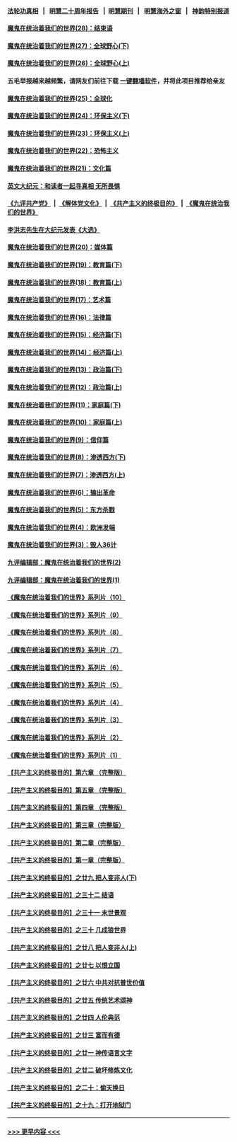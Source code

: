 #### [法轮功真相](https://github.com/gfw-breaker/truth/blob/master/README.md?t=0) &nbsp;&nbsp;|&nbsp;&nbsp; [明慧二十周年报告](https://github.com/gfw-breaker/mh-reports/blob/master/README.md?t=0) &nbsp;&nbsp;|&nbsp;&nbsp;[明慧期刊](https://github.com/gfw-breaker/mh-qikan) &nbsp;&nbsp;|&nbsp;&nbsp; [明慧海外之窗](https://github.com/gfw-breaker/mh-news/blob/master/README.md?t=0) &nbsp;&nbsp;|&nbsp;&nbsp; [神韵特别报道](https://github.com/gfw-breaker/mh-news/blob/master/shenyun.md?t=0)
#### [魔鬼在统治着我们的世界(28)：结束语](../pages/nsc422/n10936246.md?t=07172251) 
#### [魔鬼在统治着我们的世界(27)：全球野心(下)](../pages/nsc422/n10928319.md?t=07172251) 
#### [魔鬼在统治着我们的世界(26)：全球野心(上)](../pages/nsc422/n10900318.md?t=07172251) 
#### 五毛举报越来越频繁，请网友们前往下载 [一键翻墙软件](https://github.com/gfw-breaker/ssr-accounts)，并将此项目推荐给亲友
#### [魔鬼在统治着我们的世界(25)：全球化](../pages/nsc422/n10788205.md?t=07172251) 
#### [魔鬼在统治着我们的世界(24)：环保主义(下)](../pages/nsc422/n10695307.md?t=07172251) 
#### [魔鬼在统治着我们的世界(23)：环保主义(上)](../pages/nsc422/n10688613.md?t=07172251) 
#### [魔鬼在统治着我们的世界(22)：恐怖主义](../pages/nsc422/n10614727.md?t=07172251) 
#### [魔鬼在统治着我们的世界(21)：文化篇](../pages/nsc422/n10597706.md?t=07172251) 
#### [英文大纪元：和读者一起寻真相 无所畏惧](../pages/nsc422/n12542027.md?t=07172251) 
#### [《九评共产党》](https://github.com/begood0513/9ping.md/blob/master/README.md) &nbsp;|&nbsp; [《解体党文化》](../../../../jtdwh.md/blob/master/README.md)  &nbsp;|&nbsp; [《共产主义的终极目的》](../../../../gczydzjmd.md/blob/master/README.md) &nbsp;|&nbsp; [《魔鬼在统治我们的世界》](../../../../mgztzwmdsj.md/blob/master/README.md) 
#### [李洪志先生在大纪元发表《大选》](../pages/nsc422/n12534746.md?t=07172251) 
#### [魔鬼在统治着我们的世界(20)：媒体篇](../pages/nsc422/n10586579.md?t=07172251) 
#### [魔鬼在统治着我们的世界(19)：教育篇(下)](../pages/nsc422/n10564808.md?t=07172251) 
#### [魔鬼在统治着我们的世界(18)：教育篇(上)](../pages/nsc422/n10526970.md?t=07172251) 
#### [魔鬼在统治着我们的世界(17)：艺术篇](../pages/nsc422/n10499093.md?t=07172251) 
#### [魔鬼在统治着我们的世界(16)：法律篇](../pages/nsc422/n10485969.md?t=07172251) 
#### [魔鬼在统治着我们的世界(15)：经济篇(下)](../pages/nsc422/n10469975.md?t=07172251) 
#### [魔鬼在统治着我们的世界(14)：经济篇(上)](../pages/nsc422/n10457370.md?t=07172251) 
#### [魔鬼在统治着我们的世界(13)：政治篇(下)](../pages/nsc422/n10448270.md?t=07172251) 
#### [魔鬼在统治着我们的世界(12)：政治篇(上)](../pages/nsc422/n10444576.md?t=07172251) 
#### [魔鬼在统治着我们的世界(11)：家庭篇(下)](../pages/nsc422/n10440961.md?t=07172251) 
#### [魔鬼在统治着我们的世界(10)：家庭篇(上)](../pages/nsc422/n10435448.md?t=07172251) 
#### [魔鬼在统治着我们的世界(9)：信仰篇](../pages/nsc422/n10432159.md?t=07172251) 
#### [魔鬼在统治着我们的世界(8)：渗透西方(下)](../pages/nsc422/n10429603.md?t=07172251) 
#### [魔鬼在统治着我们的世界(7)：渗透西方(上)](../pages/nsc422/n10426013.md?t=07172251) 
#### [魔鬼在统治着我们的世界(6)：输出革命](../pages/nsc422/n10421536.md?t=07172251) 
#### [魔鬼在统治着我们的世界(5)：东方杀戮](../pages/nsc422/n10417707.md?t=07172251) 
#### [魔鬼在统治着我们的世界(4)：欧洲发端](../pages/nsc422/n10414890.md?t=07172251) 
#### [魔鬼在统治着我们的世界(3)：毁人36计](../pages/nsc422/n10411583.md?t=07172251) 
#### [九评编辑部：魔鬼在统治着我们的世界(2)](../pages/nsc422/n10410036.md?t=07172251) 
#### [九评编辑部：魔鬼在统治着我们的世界(1)](../pages/nsc422/n10406825.md?t=07172251) 
#### [《魔鬼在统治着我们的世界》系列片（10）](../pages/nsc422/n12292670.md?t=07172251) 
#### [《魔鬼在统治着我们的世界》系列片（9）](../pages/nsc422/n12290859.md?t=07172251) 
#### [《魔鬼在统治着我们的世界》系列片（8）](../pages/nsc422/n12287445.md?t=07172251) 
#### [《魔鬼在统治着我们的世界》系列片（7）](../pages/nsc422/n12283425.md?t=07172251) 
#### [《魔鬼在统治着我们的世界》系列片（6）](../pages/nsc422/n12282314.md?t=07172251) 
#### [《魔鬼在统治着我们的世界》系列片（5）](../pages/nsc422/n12281419.md?t=07172251) 
#### [《魔鬼在统治着我们的世界》系列片（4）](../pages/nsc422/n12274024.md?t=07172251) 
#### [《魔鬼在统治着我们的世界》系列片（3）](../pages/nsc422/n12271322.md?t=07172251) 
#### [《魔鬼在统治着我们的世界》系列片（2）](../pages/nsc422/n12269049.md?t=07172251) 
#### [《魔鬼在统治着我们的世界》系列片（1）](../pages/nsc422/n12267575.md?t=07172251) 
#### [【共产主义的终极目的】第六章 （完整版）](../pages/nsc422/n11428913.md?t=07172251) 
#### [【共产主义的终极目的】第五章 （完整版）](../pages/nsc422/n11428912.md?t=07172251) 
#### [【共产主义的终极目的】第四章 （完整版）](../pages/nsc422/n11428907.md?t=07172251) 
#### [【共产主义的终极目的】第三章（完整版）](../pages/nsc422/n11428848.md?t=07172251) 
#### [【共产主义的终极目的】第二章（完整版）](../pages/nsc422/n11428831.md?t=07172251) 
#### [【共产主义的终极目的】第一章（完整版）](../pages/nsc422/n11417651.md?t=07172251) 
#### [【共产主义的终极目的】之廿九 把人变非人(下)](../pages/nsc422/n11344140.md?t=07172251) 
#### [【共产主义的终极目的】之三十二 结语](../pages/nsc422/n11360535.md?t=07172251) 
#### [【共产主义的终极目的】之三十一 末世景观](../pages/nsc422/n11351129.md?t=07172251) 
#### [【共产主义的终极目的】之三十 几成狼世界](../pages/nsc422/n11348280.md?t=07172251) 
#### [【共产主义的终极目的】之廿八 把人变非人(上)](../pages/nsc422/n11340492.md?t=07172251) 
#### [【共产主义的终极目的】之廿七 以恨立国](../pages/nsc422/n11336944.md?t=07172251) 
#### [【共产主义的终极目的】之廿六 中共对抗普世价值](../pages/nsc422/n11324785.md?t=07172251) 
#### [【共产主义的终极目的】之廿五 传统艺术颂神](../pages/nsc422/n11296396.md?t=07172251) 
#### [【共产主义的终极目的】之廿四 人伦典范](../pages/nsc422/n11296397.md?t=07172251) 
#### [【共产主义的终极目的】之廿三 富而有德](../pages/nsc422/n11283598.md?t=07172251) 
#### [【共产主义的终极目的】之廿一 神传语言文字](../pages/nsc422/n11263265.md?t=07172251) 
#### [【共产主义的终极目的】之廿二 破坏修炼文化](../pages/nsc422/n11245728.md?t=07172251) 
#### [【共产主义的终极目的】之二十：偷天换日](../pages/nsc422/n11238846.md?t=07172251) 
#### [【共产主义的终极目的】之十九：打开地狱门](../pages/nsc422/n11206376.md?t=07172251) 

----
#### [ >>> 更早内容 <<< ](../indexes/nsc422-earlier.md)
